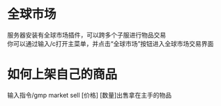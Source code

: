 # 全球市场

服务器安装有全球市场插件，可以跨多个子服进行物品交易  
你可以通过输入/c打开主菜单，并点击“全球市场”按钮进入全球市场交易界面

# 如何上架自己的商品

输入指令/gmp market sell [价格] [数量]出售拿在主手的物品